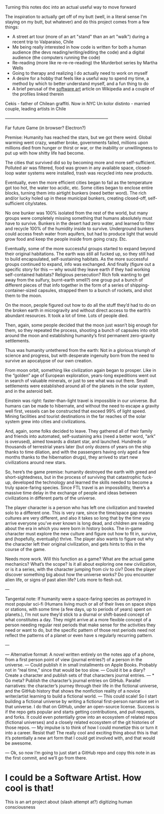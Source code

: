 Turning this notes doc into an actual useful way to move forward

The inspiration to actually get off of my butt (well, in a literal sense I'm staying on my butt, but whatever) and do this project comes from a few things:

- A street art tour (more of an art "stand" than an art "walk") during a recent trip to Valparaiso, Chile
- Me being really interested in how code is written for both a human audience (the devs reading/writing/editing the code) and a digital audience (the computers running the code)
- Re-reading (more like re-re-re-reading) the Murderbot series by Martha Wells
- Going to therapy and realizing I do actually need to work on myself
- A desire for a hobby that feels like a useful way to spend my time, a method by which to better understand myself, and a fun thing to do
- A brief perusal of the [software art](https://en.wikipedia.org/wiki/Software_art) article on Wikipedia and a couple of the profiles linked therein




Cekis - father of Chilean graffiti. Now in NYC
Un kolor distinto - married couple, leading artists in Chile

————————————————————————

Far future Game (in browser? Electron?)

Premise: Humanity has reached the stars, but we got there weird. Global warming went crazy, weather broke, governments failed, millions upon millions died from hunger or thirst or war, or the inability or unwillingness to put up with how shitty life had become. 

The cities that survived did so by becoming more and more self-sufficient. Polluted air was filtered, food was grown in any available space, closed-loop water systems were installed, trash was recycled into new products.

Eventually, even the more efficient cities began to fail as the temperature got too hot, the water too acidic, etc. Some cities began to enclose entire blocks, turning them into airtight bunkers (need better word). The rich and/or lucky holed up in these municipal bunkers, creating closed-off, self-sufficient city/states.

No one bunker was 100% isolated from the rest of the world, but many groups were completely missing something that humans absolutely must have to survive. Bunkers in the desert had zero water, and learned to filter and recycle 100% of the humidity inside to survive. Underground bunkers could access fresh water from aquifers, but had to produce light that would grow food and keep the people inside from going crazy. Etc. 

Eventually, some of the more successful groups started to expand beyond their original habitations. The earth was still all fucked up, so they still had to build encapsulated, self-sustaining habitats. As the more successful groups continued to expand, info was exchanged. And finally (figure out a specific story for this — why would they leave earth if they had working self-contained habitats? Religious persecution? Rich folk wanting to get away from the sulfury, burnt-earth smell?) one group put a bunch of different pieces of that info together in the form of a series of shipping-container-sized capsules, strapped them to a bunch of rockets, and shot them to the moon.

On the moon, people figured out how to do all the stuff they’d had to do on the broken earth in microgravity and without direct access to the earth’s abundant resources. It took a lot of time. Lots of people died.

Then, again, some people decided that the moon just wasn’t big enough for them, so they repeated the process, shooting a bunch of capsules into orbit around the moon and establishing humanity’s first permanent zero-gravity settlements.

Thus was humanity untethered from the earth: Not in a glorious triumph of science and progress, but with desperate ingenuity born from the need to survive an apocalypse of our own creation.

From moon orbit, something like civilization again began to prosper. Like in the “golden” age of European exploration, years-long expeditions went out in search of valuable minerals, or just to see what was out there. Small settlements were established around all of the planets in the solar system, and in the asteroid belt.

Einstein was right: faster-than-light travel is impossible in our universe. But humans can be made to hibernate, and without the need to escape a gravity well first, vessels can be constructed that exceed 99% of light speed. Mining facilities and tourist destinations in the far reaches of the solar system grew into cities and civilizations. 

And, again, some folks decided to leave. They gathered all of their family and friends into automated, self-sustaining arks (need a better word, “ark” is overused), aimed towards a distant star, and launched. Hundreds or thousands of terrestrial years later (but only dozens of years on the ship thanks to time dilation, and with the passengers having only aged a few months thanks to the hibernation drugs), they arrived to start new civilizations around new stars.

So, here’s the game premise: humanity destroyed the earth with greed and short-sightedness, but in the process of surviving that catastrophic fuck-up, developed the technology and learned the skills needed to become a truly space-faring species. Since FTL travel is an impossibility, there’s a massive time delay in the exchange of people and ideas between civilizations in different parts of the universe.

The player character is a person who has left one civilization and traveled solo to a different one. This is very rare, since the time/space gap means cultures are very different, and also it takes so long that by the time you arrive everyone you’ve ever known is long dead, and children are reading about the era in which you were born in history books. The in-game character must explore the new culture and figure out how to fit in, survive, and (hopefully, eventually) thrive. The player also wants to figure out why the character left their original civilization, and gets hints to this in the course of the game.

Needs more work. Will this function as a game? What are the actual game mechanics? What’s the scope? Is it all about exploring one new civilization, or is it a series, with the character jumping from civ to civ? Does the player discover something big about how the universe works? Do you encounter alien life, or signs of past alien life? Lots more to flesh out.

— 

Tangental note: If humanity were a space-faring species as portrayed in most popular sci-fi (Humans living much or all of their lives on space ships or stations, with some time (a few days, up to periods of years) spent on planets.), I’m not sure they’d stick to a diurnal or shift-based concept of what constitutes a day. They might arrive at a more flexible concept of a person needing regular rest periods that make sense for the activities they need or want to do, but the specific pattern of those rest periods need not reflect the patterns of a planet or even have s regularly recurring pattern.


—

— Alternative format: A novel written entirely on the notes app of a phone, from a first person point of view (journal entries?) of a person in the universe.
— Could publish it in small installments on Apple Books. Probably not in “real time,” since that would be too slow.
— Could it be a diary? Create a character and publish sets of that characters journal entries.
— * Go meta? Publish the character’s journal entries on GitHub. Parallel narratives: the character’s journey through their life in the fictional universe, and the GitHub history that shows the nonfiction reality of a novice writer/artist learning to build a fictional world.
— This could scale! So I start building a fictional universe by writing a fictional first-person narrative set in that universe. I do that on GitHub, under an open-source license. Success is if the repo gets popular and starts getting contributions, and pull requests, and forks. It could even potentially grow into an ecosystem of related repos (fictional universes) and a closely related ecosystem of the git histories of those repos.
— My impulse is to think of how I could monetize this or turn it into a career. Resist that! The really cool and exciting thing about this is that it’s potentially a new art form that I could get involved with, and that would be awesome. 

— 
Ok, so now I’m going to just start a GitHub repo and copy this note in as the first commit, and we’ll go from there.

# I could be a Software Artist. How cool is that!

This is an art project about (slash attempt at?) digitizing human consciousness
